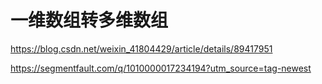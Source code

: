 # 一维数组转多维数组

https://blog.csdn.net/weixin_41804429/article/details/89417951

https://segmentfault.com/q/1010000017234194?utm_source=tag-newest